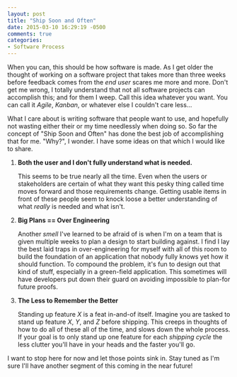 ```yaml
---
layout: post
title: "Ship Soon and Often"
date: 2015-03-10 16:29:19 -0500
comments: true
categories: 
- Software Process
---
```

When you can, this should be how software is made.  As I get older the thought
of working on a software project that takes more than three weeks before
feedback comes from the _*end user*_ scares me more and more.  Don't get me
wrong, I totally understand that not all software projects can accomplish this;
and for them I weep.  Call this idea whatever you want.  You can call it
_Agile_, _Kanban_, or whatever else I couldn't care less...

<!-- more -->

What I care about is writing software that people want to use, and hopefully not
wasting either their or my time needlessly when doing so.  So far the concept of
"Ship Soon and Often" has done the best job of accomplishing that for me.
"Why?", I wonder.  I have some ideas on that which I would like to share.

1. **Both the user and I don't fully understand what is needed.**

   This seems to be true nearly all the time.  Even when the users or
   stakeholders are certain of what they want this pesky thing called time moves
   forward and those requirements change.  Getting usable items in front of
   these people seem to knock loose a better understanding of what _really_ is
   needed and what isn't.

2. **Big Plans == Over Engineering**

   Another _smell_ I've learned to be afraid of is when I'm on a team that is
   given multiple weeks to plan a design to start building against.  I find I lay
   the best laid traps in over-engineering for myself with all of this room to
   build the foundation of an application that nobody fully knows yet how it
   should function.  To compound the problem, it's fun to design out that kind
   of stuff, especially in a green-field application.  This sometimes will have
   developers put down their guard on avoiding impossible to plan-for future
   proofs.

3. **The Less to Remember the Better**

   Standing up feature _X_ is a feat in-and-of itself.  Imagine you are tasked to
   stand up feature _X_, _Y_, and _Z_ before shipping.  This creeps in thoughts
   of how to do all of these all of the time, and slows down the whole process.
   If your goal is to only stand up one feature for each _shipping cycle_ the
   less clutter you'll have in your heads and the faster you'll go.

I want to stop here for now and let those points sink in.  Stay tuned as I'm
sure I'll have another segment of this coming in the near future!
